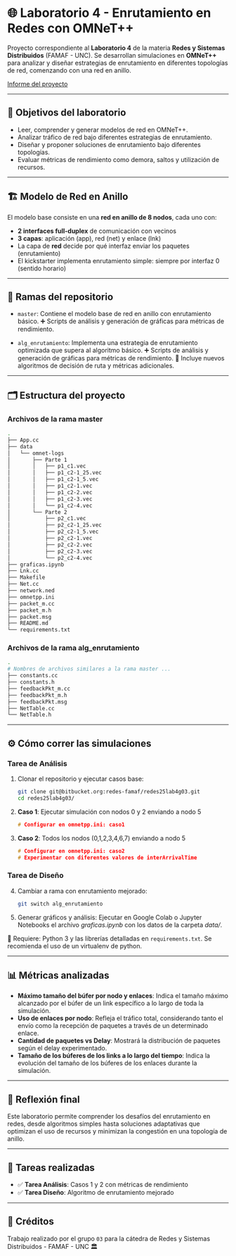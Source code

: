 # 🌐 Laboratorio 4 - Enrutamiento en Redes con OMNeT++

Proyecto correspondiente al **Laboratorio 4** de la materia **Redes y Sistemas
Distribuidos** (FAMAF - UNC).
Se desarrollan simulaciones en **OMNeT++** para analizar y diseñar estrategias de
enrutamiento en diferentes topologías de red, comenzando con una red en anillo.

[Informe del proyecto](https://drive.google.com/drive/folders/1kAqBbG3mvOZe__RLB1jk3fRomXtTzo1Q?usp=sharing)

---

## 🎯 Objetivos del laboratorio
- Leer, comprender y generar modelos de red en OMNeT++.
- Analizar tráfico de red bajo diferentes estrategias de enrutamiento.
- Diseñar y proponer soluciones de enrutamiento bajo diferentes topologías.
- Evaluar métricas de rendimiento como demora, saltos y utilización de recursos.
---

## 🏗️ Modelo de Red en Anillo
El modelo base consiste en una **red en anillo de 8 nodos**, cada uno con:
- **2 interfaces full-duplex** de comunicación con vecinos
- **3 capas**: aplicación (app), red (net) y enlace (lnk)
- La capa de **red** decide por qué interfaz enviar los paquetes (enrutamiento)
- El kickstarter implementa enrutamiento simple: siempre por interfaz 0 (sentido horario)

---

## 🌱 Ramas del repositorio
- `master`:
  Contiene el modelo base de red en anillo con enrutamiento básico.
  ➕ Scripts de análisis y generación de gráficas para métricas de rendimiento.

- `alg_enrutamiento`:
  Implementa una estrategia de enrutamiento optimizada que supera al algoritmo básico.
  ➕ Scripts de análisis y generación de gráficas para métricas de rendimiento.
  🔄 Incluye nuevos algoritmos de decisión de ruta y métricas adicionales.

---

## 🗂️ Estructura del proyecto
### Archivos de la rama master
```bash
.
├── App.cc
├── data
│   └── omnet-logs
│       ├── Parte 1
│       │   ├── p1_c1.vec
│       │   ├── p1_c2-1_25.vec
│       │   ├── p1_c2-1_5.vec
│       │   ├── p1_c2-1.vec
│       │   ├── p1_c2-2.vec
│       │   ├── p1_c2-3.vec
│       │   └── p1_c2-4.vec
│       └── Parte 2
│           ├── p2_c1.vec
│           ├── p2_c2-1_25.vec
│           ├── p2_c2-1_5.vec
│           ├── p2_c2-1.vec
│           ├── p2_c2-2.vec
│           ├── p2_c2-3.vec
│           └── p2_c2-4.vec
├── graficas.ipynb
├── Lnk.cc
├── Makefile
├── Net.cc
├── network.ned
├── omnetpp.ini
├── packet_m.cc
├── packet_m.h
├── packet.msg
├── README.md
└── requirements.txt

```

### Archivos de la rama alg_enrutamiento

```bash
.
# Nombres de archivos similares a la rama master ...
├── constants.cc
├── constants.h
├── feedbackPkt_m.cc
├── feedbackPkt_m.h
├── feedbackPkt.msg
├── NetTable.cc
└── NetTable.h

```

---

## ⚙️ Cómo correr las simulaciones

### Tarea de Análisis
1. Clonar el repositorio y ejecutar casos base:
   ```bash
   git clone git@bitbucket.org:redes-famaf/redes25lab4g03.git
   cd redes25lab4g03/
   ```

2. **Caso 1**: Ejecutar simulación con nodos 0 y 2 enviando a nodo 5
   ```cpp
   # Configurar en omnetpp.ini: caso1
   ```

3. **Caso 2**: Todos los nodos (0,1,2,3,4,6,7) enviando a nodo 5
   ```cpp
   # Configurar en omnetpp.ini: caso2
   # Experimentar con diferentes valores de interArrivalTime
   ```

### Tarea de Diseño
4. Cambiar a rama con enrutamiento mejorado:
   ```bash
   git switch alg_enrutamiento
   ```
5. Generar gráficos y análisis:
   Ejecutar en Google Colab o Jupyter Notebooks el archivo *graficas.ipynb* con los
   datos de la carpeta *data/*.

📌 Requiere: Python 3 y las librerías detalladas en `requirements.txt`.
   Se recomienda el uso de un virtualenv de python.

---

## 📊 Métricas analizadas

- **Máximo tamaño del búfer por nodo y enlaces**: Indica el tamaño máximo alcanzado por el
búfer de un link específico a lo largo de toda la simulación.
- **Uso de enlaces por nodo**: Refleja el tráfico total, considerando tanto el envío como 
la recepción de paquetes a través de un determinado enlace.
- **Cantidad de paquetes vs Delay**: Mostrará la distribución de paquetes según el delay experimentado.
- **Tamaño de los búferes de los links a lo largo del tiempo**: Indica la evolución del tamaño de los 
búferes de los enlaces durante la simulación.

---

## 🧠 Reflexión final
Este laboratorio permite comprender los desafíos del enrutamiento en redes,
desde algoritmos simples hasta soluciones adaptativas que optimizan el uso
de recursos y minimizan la congestión en una topología de anillo.

---

## 🌟 Tareas realizadas

- ✅ **Tarea Análisis**: Casos 1 y 2 con métricas de rendimiento
- ✅ **Tarea Diseño**: Algoritmo de enrutamiento mejorado  

---

## 🙌 Créditos
Trabajo realizado por el grupo `03` para la cátedra de Redes y Sistemas
Distribuidos - FAMAF - UNC 🏛️
